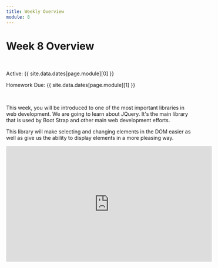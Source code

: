 ```yaml
---
title: Weekly Overview
module: 8
---
```


# Week 8 Overview <br />


<br />


Active: {{ site.data.dates[page.module][0] }}

Homework Due: {{ site.data.dates[page.module][1] }}


<br />


This week, you will be introduced to one of the most important libraries in web development.  We are going to learn about JQuery.  It's the main library that is used by Boot Strap and other main web development efforts.  

This library will make selecting and changing elements in the DOM easier as well as give us the ability to display elements in a more pleasing way.

<iframe width="560" height="315" src="https://www.youtube.com/embed/7jk4k7BylXo" frameborder="0" allow="accelerometer; autoplay; encrypted-media; gyroscope; picture-in-picture" allowfullscreen></iframe>